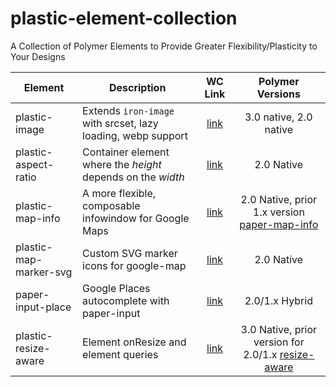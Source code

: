 # plastic-element-collection
A Collection of Polymer Elements to Provide Greater Flexibility/Plasticity to Your Designs

| Element | Description | WC Link | Polymer Versions |
| ------- | ----------- |:-----------------:|:-----------:|
| plastic-image | Extends `iron-image` with srcset, lazy loading, webp support | [link](https://www.webcomponents.org/element/mlisook/plastic-image) | 3.0 native, 2.0 native |
| plastic-aspect-ratio | Container element where the _height_ depends on the _width_ | [link](https://www.webcomponents.org/element/mlisook/plastic-aspect-ratio) | 2.0 Native |
| plastic-map-info | A more flexible, composable infowindow for Google Maps | [link](https://www.webcomponents.org/element/mlisook/plastic-map-info) | 2.0 Native, prior 1.x version [paper-map-info](https://github.com/mlisook/paper-map-info) |
| plastic-map-marker-svg | Custom SVG marker icons for google-map | [link](https://www.webcomponents.org/element/mlisook/plastic-map-marker-svg) | 2.0 Native |
| paper-input-place | Google Places autocomplete with paper-input | [link](https://www.webcomponents.org/element/mlisook/paper-input-place) | 2.0/1.x Hybrid |
| plastic-resize-aware | Element onResize and element queries | [link](https://www.webcomponents.org/element/plastic-resize-aware) | 3.0 Native, prior version for 2.0/1.x [resize-aware](https://www.webcomponents.org/element/mlisook/resize-aware) |
